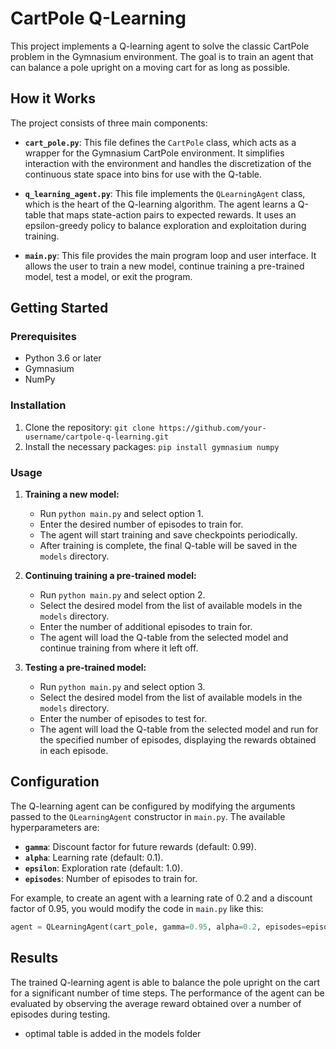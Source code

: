 # CartPole Q-Learning

This project implements a Q-learning agent to solve the classic CartPole problem in the Gymnasium environment. The goal is to train an agent that can balance a pole upright on a moving cart for as long as possible.

## How it Works

The project consists of three main components:

* **`cart_pole.py`**: This file defines the `CartPole` class, which acts as a wrapper for the Gymnasium CartPole environment. It simplifies interaction with the environment and handles the discretization of the continuous state space into bins for use with the Q-table.

* **`q_learning_agent.py`**: This file implements the `QLearningAgent` class, which is the heart of the Q-learning algorithm. The agent learns a Q-table that maps state-action pairs to expected rewards. It uses an epsilon-greedy policy to balance exploration and exploitation during training.

* **`main.py`**: This file provides the main program loop and user interface. It allows the user to train a new model, continue training a pre-trained model, test a model, or exit the program.

## Getting Started

### Prerequisites

* Python 3.6 or later
* Gymnasium
* NumPy

### Installation

1. Clone the repository: `git clone https://github.com/your-username/cartpole-q-learning.git`
2. Install the necessary packages: `pip install gymnasium numpy`

### Usage

1. **Training a new model:**
    * Run `python main.py` and select option 1.
    * Enter the desired number of episodes to train for.
    * The agent will start training and save checkpoints periodically.
    * After training is complete, the final Q-table will be saved in the `models` directory.

2. **Continuing training a pre-trained model:**
    * Run `python main.py` and select option 2.
    * Select the desired model from the list of available models in the `models` directory.
    * Enter the number of additional episodes to train for.
    * The agent will load the Q-table from the selected model and continue training from where it left off.

3. **Testing a pre-trained model:**
    * Run `python main.py` and select option 3.
    * Select the desired model from the list of available models in the `models` directory.
    * Enter the number of episodes to test for.
    * The agent will load the Q-table from the selected model and run for the specified number of episodes, displaying the rewards obtained in each episode.

## Configuration

The Q-learning agent can be configured by modifying the arguments passed to the `QLearningAgent` constructor in `main.py`. The available hyperparameters are:

* **`gamma`**: Discount factor for future rewards (default: 0.99).
* **`alpha`**: Learning rate (default: 0.1).
* **`epsilon`**: Exploration rate (default: 1.0).
* **`episodes`**: Number of episodes to train for.

For example, to create an agent with a learning rate of 0.2 and a discount factor of 0.95, you would modify the code in `main.py` like this:

```python
agent = QLearningAgent(cart_pole, gamma=0.95, alpha=0.2, episodes=episodes)
```

## Results

The trained Q-learning agent is able to balance the pole upright on the cart for a significant number of time steps. The performance of the agent can be evaluated by observing the average reward obtained over a number of episodes during testing.
- optimal table is added in the models folder
